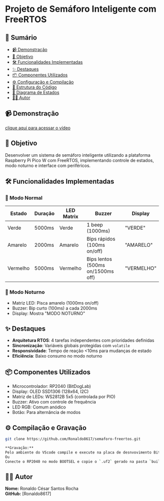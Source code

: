 # Projeto de Semáforo Inteligente com FreeRTOS

## 📌 Sumário  
- [📹 Demonstração](#-Demonstração)
- [🎯 Objetivo](#-objetivo)
- [🛠️ Funcionalidades Implementadas](#️-funcionalidades-implementadas)
- [✨ Destaques](#-destaques)
- [📦 Componentes Utilizados](#-componentes-utilizados)
- [⚙️ Configuração e Compilação](#️-configuração-e-compilação)
- [📂 Estrutura do Código](#-estrutura-do-código)
- [🔧 Diagrama de Estados](#-diagrama-de-estados)
- [👨‍💻 Autor](#-autor)

## 📹 Demonstração  
[clique aqui para acessar o vídeo](https://youtu.be/7DPF8P_o5AM)

## 🎯 Objetivo
Desenvolver um sistema de semáforo inteligente utilizando a plataforma Raspberry Pi Pico W com FreeRTOS, implementando controle de estados, modo noturno e interface com periféricos.

## 🛠️ Funcionalidades Implementadas

### 🚦 Modo Normal
| Estado | Duração | LED Matrix | Buzzer | Display |
|--------|---------|------------|--------|---------|
| Verde | 5000ms | Verde | 1 beep (1000ms) | "VERDE" |
| Amarelo | 2000ms | Amarelo | Bips rápidos (100ms on/off) | "AMARELO" |
| Vermelho | 5000ms | Vermelho | Bips lentos (500ms on/1500ms off) | "VERMELHO" |

### 🌙 Modo Noturno
- Matriz LED: Pisca amarelo (1000ms on/off)
- Buzzer: Bip curto (100ms) a cada 2000ms
- Display: Mostra "MODO NOTURNO"

## ✨ Destaques
- **Arquitetura RTOS**: 4 tarefas independentes com prioridades definidas
- **Sincronização**: Variáveis globais protegidas com `volatile`
- **Responsividade**: Tempo de reação <10ms para mudanças de estado
- **Eficiência**: Baixo consumo no modo noturno

## 📦 Componentes Utilizados  
- Microcontrolador: RP2040 (BitDogLab)  
- Display: OLED SSD1306 (128x64, I2C)  
- Matriz de LEDs: WS2812B 5x5 (controlada por PIO)  
- Buzzer: Ativo com controle de frequência  
- LED RGB: Comum anódico  
- Botão: Para alternância de modos  
## ⚙️ Compilação e Gravação  
```bash
git clone https://github.com/Ronaldo8617/semaforo-freertos.git

**Gravação:**  
Pelo ambiente do VScode compile e execute na placa de desnvovimento BitDogLab
Ou
Conecte o RP2040 no modo BOOTSEL e copie o `.uf2` gerado na pasta `build` para a unidade montada.
```

## 👨‍💻 Autor  
**Nome:** Ronaldo César Santos Rocha  
**GitHub:** [Ronaldo8617]
